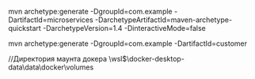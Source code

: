 mvn archetype:generate -DgroupId=com.example -DartifactId=microservices -DarchetypeArtifactId=maven-archetype-quickstart -DarchetypeVersion=1.4 -DinteractiveMode=false

mvn archetype:generate -DgroupId=com.example -DartifactId=customer

//Директория маунта докера
\\wsl$\docker-desktop-data\data\docker\volumes